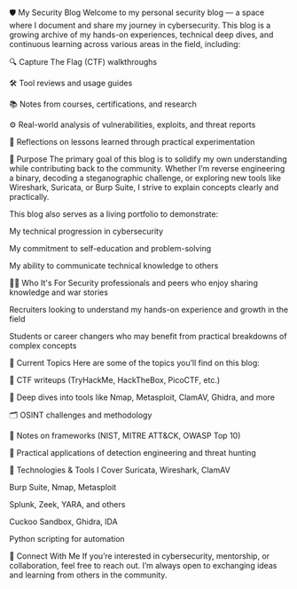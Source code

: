 🛡️ My Security Blog
Welcome to my personal security blog — a space where I document and share my journey in cybersecurity. This blog is a growing archive of my hands-on experiences, technical deep dives, and continuous learning across various areas in the field, including:

🔍 Capture The Flag (CTF) walkthroughs

🛠️ Tool reviews and usage guides

📚 Notes from courses, certifications, and research

⚙️ Real-world analysis of vulnerabilities, exploits, and threat reports

🧠 Reflections on lessons learned through practical experimentation

🎯 Purpose
The primary goal of this blog is to solidify my own understanding while contributing back to the community. Whether I’m reverse engineering a binary, decoding a steganographic challenge, or exploring new tools like Wireshark, Suricata, or Burp Suite, I strive to explain concepts clearly and practically.

This blog also serves as a living portfolio to demonstrate:

My technical progression in cybersecurity

My commitment to self-education and problem-solving

My ability to communicate technical knowledge to others

👨‍💻 Who It's For
Security professionals and peers who enjoy sharing knowledge and war stories

Recruiters looking to understand my hands-on experience and growth in the field

Students or career changers who may benefit from practical breakdowns of complex concepts

🧪 Current Topics
Here are some of the topics you’ll find on this blog:

🚩 CTF writeups (TryHackMe, HackTheBox, PicoCTF, etc.)

🔬 Deep dives into tools like Nmap, Metasploit, ClamAV, Ghidra, and more

🗂️ OSINT challenges and methodology

📖 Notes on frameworks (NIST, MITRE ATT&CK, OWASP Top 10)

🧰 Practical applications of detection engineering and threat hunting

📌 Technologies & Tools I Cover
Suricata, Wireshark, ClamAV

Burp Suite, Nmap, Metasploit

Splunk, Zeek, YARA, and others

Cuckoo Sandbox, Ghidra, IDA

Python scripting for automation

🤝 Connect With Me
If you’re interested in cybersecurity, mentorship, or collaboration, feel free to reach out. I’m always open to exchanging ideas and learning from others in the community.

